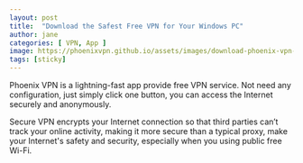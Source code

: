 ```yaml
---
layout: post
title:  "Download the Safest Free VPN for Your Windows PC"
author: jane
categories: [ VPN, App ]
image: https://phoenixvpn.github.io/assets/images/download-phoenix-vpn-for-pc.jpg
tags: [sticky]
---
```


Phoenix VPN is a lightning-fast app provide free VPN service. Not need any configuration, just simply click one button, you can access the Internet securely and anonymously.

Secure VPN encrypts your Internet connection so that third parties can’t track your online activity, making it more secure than a typical proxy, make your Internet's safety and security, especially when you using public free Wi-Fi.